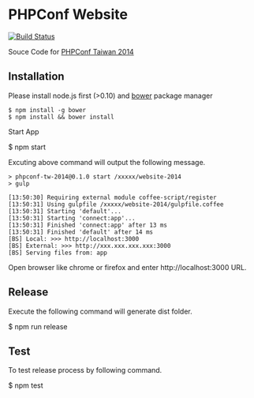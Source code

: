 # PHPConf Website

[![Build Status](https://travis-ci.org/PHPConf-TW/website-2014.png)](http://travis-ci.org/PHPConf-TW/website-2014) 

Souce Code for [PHPConf Taiwan 2014](http://phpconf.tw/2014/)

## Installation

Please install node.js first (>0.10) and [bower](http://bower.io/) package manager

```
$ npm install -g bower
$ npm install && bower install
```

Start App

$ npm start

Excuting above command will output the following message.

```
> phpconf-tw-2014@0.1.0 start /xxxxx/website-2014
> gulp

[13:50:30] Requiring external module coffee-script/register
[13:50:31] Using gulpfile /xxxxx/website-2014/gulpfile.coffee
[13:50:31] Starting 'default'...
[13:50:31] Starting 'connect:app'...
[13:50:31] Finished 'connect:app' after 13 ms
[13:50:31] Finished 'default' after 14 ms
[BS] Local: >>> http://localhost:3000
[BS] External: >>> http://xxx.xxx.xxx.xxx:3000
[BS] Serving files from: app
```

Open browser like chrome or firefox and enter http://localhost:3000 URL.

## Release

Execute the following command will generate dist folder.

$ npm run release

## Test

To test release process by following command.

$ npm test
